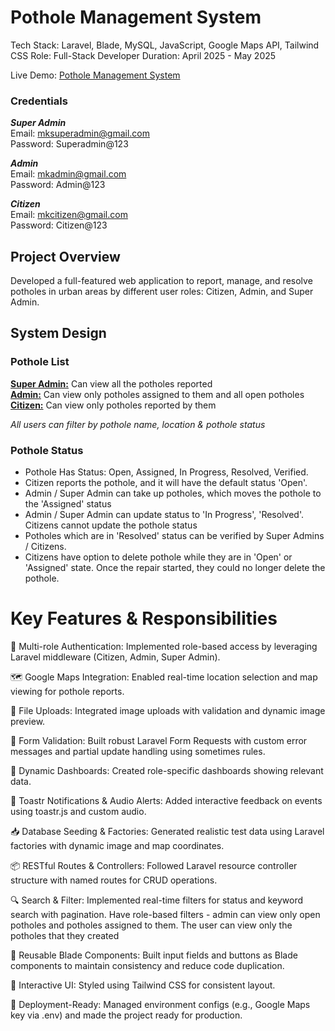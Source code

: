# Pothole Management System

Tech Stack: Laravel, Blade, MySQL, JavaScript, Google Maps API, Tailwind CSS
Role: Full-Stack Developer
Duration: April 2025 - May 2025 

Live Demo: <a href="https://pothole-management-system.onrender.com">Pothole Management System</a>

### Credentials
***Super Admin***  
Email: mksuperadmin@gmail.com  
Password: Superadmin@123  

***Admin***  
Email: mkadmin@gmail.com  
Password: Admin@123  

***Citizen***  
Email: mkcitizen@gmail.com  
Password: Citizen@123  

## Project Overview
Developed a full-featured web application to report, manage, and resolve potholes in urban areas by different user roles: Citizen, Admin, and Super Admin.

## System Design
### Pothole List

**<ins>Super Admin:</ins>** Can view all the potholes reported  
**<ins>Admin:</ins>** Can view only potholes assigned to them and all open potholes  
**<ins>Citizen:</ins>** Can view only potholes reported by them    

_All users can filter by pothole name, location & pothole status_

### Pothole Status
- Pothole Has Status: Open, Assigned, In Progress, Resolved, Verified.  
- Citizen reports the pothole, and it will have the default status 'Open'.
- Admin / Super Admin can take up potholes, which moves the pothole to the 'Assigned' status
- Admin / Super Admin can update status to 'In Progress', 'Resolved'. Citizens cannot update the pothole status
- Potholes which are in 'Resolved' status can be verified by Super Admins / Citizens.
- Citizens have option to delete pothole while they are in 'Open' or 'Assigned' state. Once the repair started, they could no longer delete the pothole. 

# Key Features & Responsibilities

🔐 Multi-role Authentication: Implemented role-based access by leveraging Laravel middleware (Citizen, Admin, Super Admin).

🗺️ Google Maps Integration: Enabled real-time location selection and map viewing for pothole reports.

📸 File Uploads: Integrated image uploads with validation and dynamic image preview.

📝 Form Validation: Built robust Laravel Form Requests with custom error messages and partial update handling using sometimes rules.

🧠 Dynamic Dashboards: Created role-specific dashboards showing relevant data.

🔄 Toastr Notifications & Audio Alerts: Added interactive feedback on events using toastr.js and custom audio.

📥 Database Seeding & Factories: Generated realistic test data using Laravel factories with dynamic image and map coordinates.

📦 RESTful Routes & Controllers: Followed Laravel resource controller structure with named routes for CRUD operations.

🔍 Search & Filter: Implemented real-time filters for status and keyword search with pagination. Have role-based filters - admin can view only open potholes and potholes assigned to them. The user can view only the potholes that they created

🧱 Reusable Blade Components: Built input fields and buttons as Blade components to maintain consistency and reduce code duplication.

🎨 Interactive UI: Styled using Tailwind CSS for consistent layout.

🔧 Deployment-Ready: Managed environment configs (e.g., Google Maps key via .env) and made the project ready for production.


